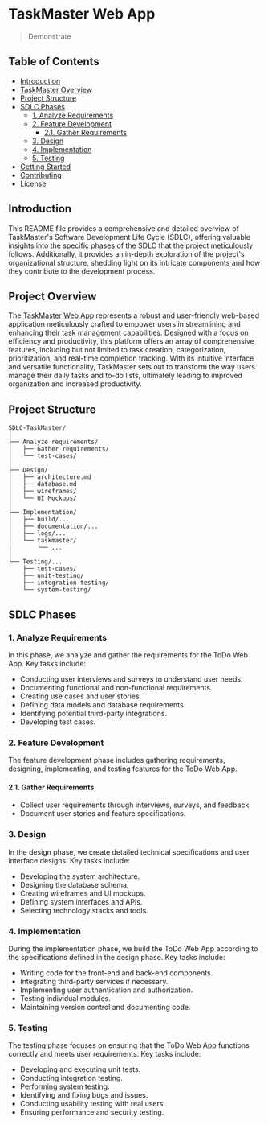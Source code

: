 # TaskMaster Web App

> Demonstrate

## Table of Contents

- [Introduction](#introduction)
- [TaskMaster Overview](#project-overview)
- [Project Structure](#project-structure)
- [SDLC Phases](#sdlc-phases)
  - [1. Analyze Requirements](#1-analyze-requirements)
  - [2. Feature Development](#2-feature-development)
    - [2.1. Gather Requirements](#21-gather-requirements)
  - [3. Design](#3-design)
  - [4. Implementation](#4-implementation)
  - [5. Testing](#5-testing)
- [Getting Started](#getting-started)
- [Contributing](#contributing)
- [License](#license)

## Introduction

This README file provides a comprehensive and detailed overview of TaskMaster's Software Development Life Cycle (SDLC), offering valuable insights into the specific phases of the SDLC that the project meticulously follows. Additionally, it provides an in-depth exploration of the project's organizational structure, shedding light on its intricate components and how they contribute to the development process.

## Project Overview

The [TaskMaster Web App](https://github.com/LamThanhNgan/TaskMaster-Web-App.git) represents a robust and user-friendly web-based application meticulously crafted to empower users in streamlining and enhancing their task management capabilities. Designed with a focus on efficiency and productivity, this platform offers an array of comprehensive features, including but not limited to task creation, categorization, prioritization, and real-time completion tracking. With its intuitive interface and versatile functionality, TaskMaster sets out to transform the way users manage their daily tasks and to-do lists, ultimately leading to improved organization and increased productivity.

## Project Structure

```plaintext
SDLC-TaskMaster/
│
├── Analyze requirements/
│   ├── Gather requirements/
│   └── test-cases/
│
├── Design/
│   ├── architecture.md
│   ├── database.md
│   ├── wireframes/
│   └── UI Mockups/
│
├── Implementation/
│   ├── build/...
│   ├── documentation/...
│   ├── logs/...
│   └── taskmaster/
|       └── ...
│
└── Testing/...
    ├── test-cases/
    ├── unit-testing/
    ├── integration-testing/
    └── system-testing/
```





## SDLC Phases

### 1. Analyze Requirements

In this phase, we analyze and gather the requirements for the ToDo Web App. Key tasks include:

- Conducting user interviews and surveys to understand user needs.
- Documenting functional and non-functional requirements.
- Creating use cases and user stories.
- Defining data models and database requirements.
- Identifying potential third-party integrations.
- Developing test cases.

### 2. Feature Development

The feature development phase includes gathering requirements, designing, implementing, and testing features for the ToDo Web App.

#### 2.1. Gather Requirements

- Collect user requirements through interviews, surveys, and feedback.
- Document user stories and feature specifications.

### 3. Design

In the design phase, we create detailed technical specifications and user interface designs. Key tasks include:

- Developing the system architecture.
- Designing the database schema.
- Creating wireframes and UI mockups.
- Defining system interfaces and APIs.
- Selecting technology stacks and tools.

### 4. Implementation

During the implementation phase, we build the ToDo Web App according to the specifications defined in the design phase. Key tasks include:

- Writing code for the front-end and back-end components.
- Integrating third-party services if necessary.
- Implementing user authentication and authorization.
- Testing individual modules.
- Maintaining version control and documenting code.

### 5. Testing

The testing phase focuses on ensuring that the ToDo Web App functions correctly and meets user requirements. Key tasks include:

- Developing and executing unit tests.
- Conducting integration testing.
- Performing system testing.
- Identifying and fixing bugs and issues.
- Conducting usability testing with real users.
- Ensuring performance and security testing.

